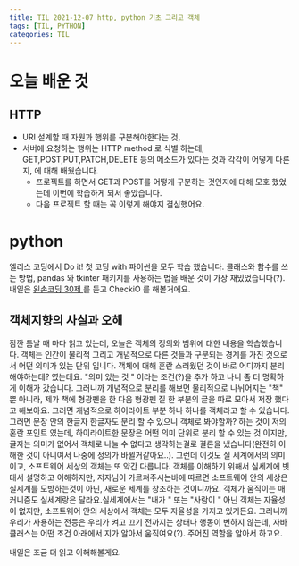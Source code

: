 ```yaml
---
title: TIL 2021-12-07 http, python 기초 그리고 객체 
tags: [TIL, PYTHON]
categories: TIL
---
```

# 오늘 배운 것 

## HTTP 
- URI 설계할 때 자원과 행위를 구분해야한다는 것, 
- 서버에 요청하는 행위는 HTTP method 로 식별 하는데, GET,POST,PUT,PATCH,DELETE 등의 메소드가 있다는 것과 각각이 어떻게 다른지, 
에 대해 배웠습니다. 
  - 프로젝트를 하면서 GET과 POST를 어떻게 구분하는 것인지에 대해 모호 했었는데 이번에 학습하게 되서 좋았습니다.
  - 다음 프로젝트 할 때는 꼭 이렇게 해야지 결심했어요. 

# python 
엘리스 코딩에서 Do it! 첫 코딩 with 파이썬을 모두 학습 했습니다. 클래스와 함수를 쓰는 방법, pandas 와 tkinter 패키지를 사용하는 법을 배운 것이 
가장 재밌었습니다(?). 내일은 [왼손코딩 30제 ](https://www.inflearn.com/course/파이썬-예제#curriculum)를 듣고 CheckiO 를 해볼거에요. 

## 객체지향의 사실과 오해 
잠깐 틈날 때 마다 읽고 있는데, 오늘은 객체의 정의와 범위에 대한 내용을 학습했습니다. 객체는 인간이 물리적 그리고 개념적으로 다른 것들과 구분되는 경계를 
가진 것으로서 어떤 의미가 있는 단위 입니다. 객체에 대해 혼란 스러웠던 것이 바로 어디까지 분리 해야하는데? 였는데요. "의미 있는 것 " 이라는 조건(?)을 추가 하고 나니 
좀 더 명확하게 이해가 갔습니다. 
그러니까 개념적으로 분리를 해보면 물리적으로 나뉘어지는 "책" 뿐 아니라, 제가 책에 형광펜을 한 다음 형광펜 질 한 부분의 글을 따로 모아서 저장 했다고 해보아요. 
그러면 개념적으로 하이라이트 부분 하나 하나를 객체라고 할 수 있습니다. 그러면 문장 안의 한글자 한글자도 분리 할 수 있으니 객체로 봐야할까? 
하는 것이 저의 혼란 포인트 였는데, 하이라이트한 문장은 어떤 의미 단위로 분리 할 수 있는 것 이지만, 글자는 의미가 없어서 객체로 나눌 수 없다고 생각하는걸로 결론을 냈습니다(완전히 이해한 것이 아니여서 나중에 정의가 바뀔거같아요..).
그런데 이것도 실 세계에서의 의미 이고, 소프트웨어 세상의 객체는 또 약간 다릅니다. 
객체를 이해하기 위해서 실세계에 빗대서 설명하고 이해하지만, 저자님이 가르쳐주시는바에 따르면 소프트웨어 안의 세상은 실세계를 모방하는것이 아닌, 새로운 세계를 창조하는 것이니까요. 
객체가 움직이는 매커니즘도 실세계랑은 달라요.실세계에서는 "내가 " 또는 "사람이 " 아닌 객체는 자율성이 없지만, 소프트웨어 안의 세상에서 객체는 모두 자율성을 가지고 있거든요. 
그러니까 우리가 사용하는 전등은 우리가 켜고 끄기 전까지는 상태나 행동이 변하지 않는데, 자바 클래스는 어떤 조건 아래에서 지가 알아서 움직여요(?). 주어진 역할을 알아서 하고요. 

내일은 조금 더 읽고 이해해볼게요. 



